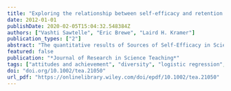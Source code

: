 ```yaml
---
title: "Exploring the relationship between self-efficacy and retention in introductory physics"
date: 2012-01-01
publishDate: 2020-02-05T15:04:32.548384Z
authors: ["Vashti Sawtelle", "Eric Brewe", "Laird H. Kramer"]
publication_types: ["2"]
abstract: "The quantitative results of Sources of Self-Efficacy in Science Courses-Physics (SOSESC-P) are presented as a logistic regression predicting the passing of students in introductory Physics with Calculus I, overall as well as disaggregated by gender. Self-efficacy as a theory to explain human behavior change [Bandura [1977] Psychological Review, 84(2), 191–215] has become a focus of education researchers. Zeldin and Pajares [Zeldin & Pajares [2000] American Educational Research Journal, 37(1), 215] and Zeldin, Britner, and Pajares [2008] Journal of Research in Science Teaching, 45(9), 1036–1058] found evidence that men and women draw on different sources for evaluation of their self-efficacy in science fields. Further, self-efficacy is one of the primary dimensions of students' overall science identity and contributes to their persistence in physics [Hazari, Sonnert, Sadler, & Shanahan, 2010 Journal of Research in Science Teaching 47(8), 978–1003]. At Florida International University we have examined the self-efficacy of students in the introductory physics classes from the perspective of gender theory, with the intention of understanding the subtleties in how sources of self-efficacy provide a mechanism for understanding retention in physics. Using a sequential logistic regression analysis we uncover subtle distinctions in the predictive ability of the sources of self-efficacy. Predicting the probability of passing for women relies primarily on the vicarious learning experiences source, with no significant contribution from the social persuasion experiences, while predicting the probability of passing for men requires only the mastery experiences source."
featured: false
publication: "*Journal of Research in Science Teaching*"
tags: ["attitudes and achievement", "diversity", "logistic regression", "physics", "self-efficacy"]
doi: "doi.org/10.1002/tea.21050"
url_pdf: "https://onlinelibrary.wiley.com/doi/epdf/10.1002/tea.21050"
---
```


